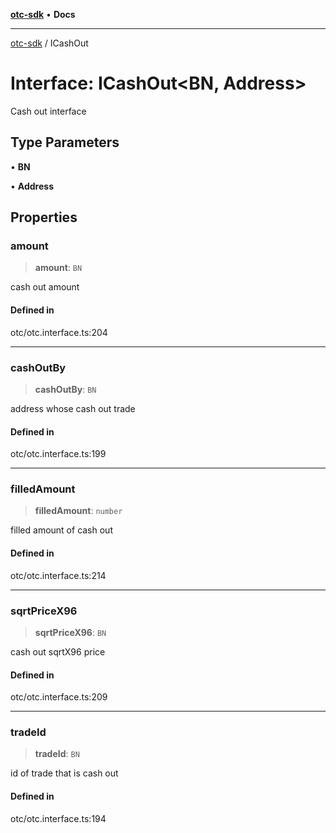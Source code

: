 [**otc-sdk**](../README.md) • **Docs**

***

[otc-sdk](../README.md) / ICashOut

# Interface: ICashOut\<BN, Address\>

Cash out interface

## Type Parameters

• **BN**

• **Address**

## Properties

### amount

> **amount**: `BN`

cash out amount

#### Defined in

otc/otc.interface.ts:204

***

### cashOutBy

> **cashOutBy**: `BN`

address whose cash out trade

#### Defined in

otc/otc.interface.ts:199

***

### filledAmount

> **filledAmount**: `number`

filled amount of cash out

#### Defined in

otc/otc.interface.ts:214

***

### sqrtPriceX96

> **sqrtPriceX96**: `BN`

cash out sqrtX96 price

#### Defined in

otc/otc.interface.ts:209

***

### tradeId

> **tradeId**: `BN`

id of trade that is cash out

#### Defined in

otc/otc.interface.ts:194
